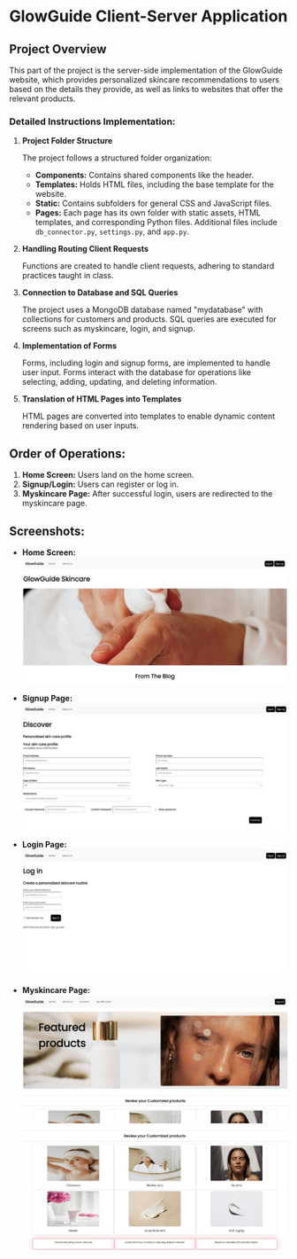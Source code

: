 # GlowGuide Client-Server Application

## Project Overview

This part of the project is the server-side implementation of the GlowGuide website, which provides personalized
skincare recommendations to users based on the details they provide, as well as links to websites that offer the
relevant products.

### Detailed Instructions Implementation:

1. **Project Folder Structure**

   The project follows a structured folder organization:

    - **Components:** Contains shared components like the header.
    - **Templates:** Holds HTML files, including the base template for the website.
    - **Static:** Contains subfolders for general CSS and JavaScript files.
    - **Pages:** Each page has its own folder with static assets, HTML templates, and corresponding Python files.
      Additional files include `db_connector.py`, `settings.py`, and `app.py`.


2. **Handling Routing Client Requests**

   Functions are created to handle client requests, adhering to standard practices taught in class.


3. **Connection to Database and SQL Queries**

   The project uses a MongoDB database named "mydatabase" with collections for customers and products. SQL queries are
   executed for screens such as myskincare, login, and signup.


4. **Implementation of Forms**

   Forms, including login and signup forms, are implemented to handle user input. Forms interact with the database for
   operations like selecting, adding, updating, and deleting information.


5. **Translation of HTML Pages into Templates**

   HTML pages are converted into templates to enable dynamic content rendering based on user inputs.

## Order of Operations:

1. **Home Screen:** Users land on the home screen.
2. **Signup/Login:** Users can register or log in.
3. **Myskincare Page:** After successful login, users are redirected to the myskincare page.


## Screenshots:

- **Home Screen:**
  ![Home Screen](static/images/home.JPG)


- **Signup Page:**
  ![Signup Page](static/images/signup.JPG)


- **Login Page:**
  ![Login Page](static/images/login.JPG)


- **Myskincare Page:**
  ![Myskincare Page-Top](static/images/myskincare1.JPG)
  ![Myskincare Page-Bottom](static/images/myskincare2.JPG)

